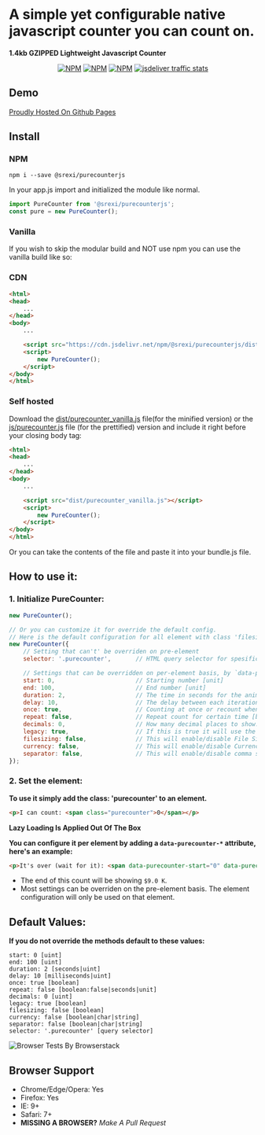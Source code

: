 # A simple yet configurable native javascript counter you can __count__ on.
**1.4kb GZIPPED Lightweight Javascript Counter**

<p align="center">
    <a href="https://www.npmjs.com/package/@srexi/purecounterjs"><img src="https://img.shields.io/npm/v/@srexi/purecounterjs.svg" alt="NPM"></a>
    <a href="https://npmcharts.com/compare/@srexi/purecounterjs?minimal=true"><img src="https://img.shields.io/npm/dt/@srexi/purecounterjs.svg" alt="NPM"></a>
    <a href="https://www.npmjs.com/package/@srexi/purecounterjs"><img src="https://img.shields.io/npm/l/@srexi/purecounterjs.svg" alt="NPM"></a>
    <a href="https://www.jsdelivr.com/package/npm/@srexi/purecounterjs"><img src="https://data.jsdelivr.com/v1/package/npm/@srexi/purecounterjs/badge" alt="jsdeliver traffic stats"></a>  
</p>

## Demo
[Proudly Hosted On Github Pages](https://srexi.github.io/purecounterjs/)

## Install

### NPM
```
npm i --save @srexi/purecounterjs
```
In your app.js import and initialized the module like normal.
```js
import PureCounter from '@srexi/purecounterjs';
const pure = new PureCounter();
```

### Vanilla
If you wish to skip the modular build and NOT use npm you can use the vanilla build like so:

### CDN
```html
<html>
<head>
    ...
</head>
<body>
    ...

    <script src="https://cdn.jsdelivr.net/npm/@srexi/purecounterjs/dist/purecounter_vanilla.js"></script>
    <script>
        new PureCounter();
    </script>
</body>
</html>
```

### Self hosted
Download the [dist/purecounter_vanilla.js]() file(for the minified version) or the [js/purecounter.js]() file (for the prettified) version and include it right before your closing body tag:
```html
<html>
<head>
    ...
</head>
<body>
    ...

    <script src="dist/purecounter_vanilla.js"></script>
    <script>
        new PureCounter();
    </script>
</body>
</html>
```
Or you can take the contents of the file and paste it into your bundle.js file.

## How to use it:
### 1. Initialize PureCounter:
```js
new PureCounter();

// Or you can customize it for override the default config.
// Here is the default configuration for all element with class 'filesizecount'
new PureCounter({
    // Setting that can't' be overriden on pre-element
    selector: '.purecounter',		// HTML query selector for spesific element

    // Settings that can be overridden on per-element basis, by `data-purecounter-*` attributes:
    start: 0, 			            // Starting number [unit]
    end: 100, 			            // End number [unit]
    duration: 2, 	                // The time in seconds for the animation to complete [seconds]
    delay: 10, 			            // The delay between each iteration (the default of 10 will produce 100 fps) [miliseconds]
    once: true, 		            // Counting at once or recount when the element in view [boolean]
    repeat: false, 		            // Repeat count for certain time [boolean:false|seconds]
    decimals: 0, 		            // How many decimal places to show. [unit]
    legacy: true,                   // If this is true it will use the scroll event listener on browsers
    filesizing: false, 	            // This will enable/disable File Size format [boolean]
    currency: false, 	            // This will enable/disable Currency format. Use it for set the symbol too [boolean|char|string]
    separator: false, 	            // This will enable/disable comma separator for thousands. Use it for set the symbol too [boolean|char|string]
});
```
### 2. Set the element:
**To use it simply add the class: 'purecounter' to an element.**
```html
<p>I can count: <span class="purecounter">0</span></p>
```
**Lazy Loading Is Applied Out Of The Box**

**You can configure it per element by adding a `data-purecounter-*` attribute, here's an example:**
```html
<p>It's over (wait for it): <span data-purecounter-start="0" data-purecounter-end="9001" data-purecounter-currency="$" class="purecounter">0</span>!!!</p>
```
* The end of this count will be showing `$9.0 K`.
* Most settings can be overriden on the pre-element basis. The element configuration will only be used on that element.

## Default Values:
**If you do not override the methods default to these values:**
```
start: 0 [uint]
end: 100 [uint]
duration: 2 [seconds|uint]
delay: 10 [milliseconds|uint]
once: true [boolean]
repeat: false [boolean:false|seconds|unit]
decimals: 0 [uint]
legacy: true [boolean]
filesizing: false [boolean]
currency: false [boolean|char|string]
separator: false [boolean|char|string]
selector: '.purecounter' [query selector]
```

![Browser Tests By Browserstack](https://github.com/srexi/purecounterjs/blob/main/asset/browserstack-logo-600x315.png)
## Browser Support
- Chrome/Edge/Opera: Yes
- Firefox: Yes
- IE: 9+
- Safari: 7+
- **MISSING A BROWSER?** *Make A Pull Request*
